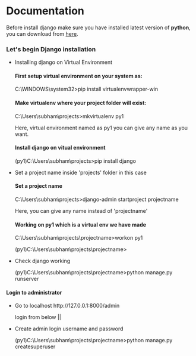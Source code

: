 <!DOCTYPE html>
<html lang="en">
<head>
    <meta charset="UTF-8">
    <meta name="viewport" content="width=device-width, initial-scale=1.0">
    <meta http-equiv="X-UA-Compatible" content="ie=edge">
</head>
<body>
    <h1>Documentation</h1>
    <p>Before install django make sure you have installed latest version of <b>python</b>, you can download from <a href="https://www.python.org/downloads/" target="_blank">here</a>.</p>
<h3>Let's begin Django installation</h3>
<nav>
    <ul>
        <li>Installing django on Virtual Environment </li>
        <h4>First setup virtual environment on your system as:</h4>
        <p>C:\WINDOWS\system32>pip install virtualenvwrapper-win</p>
        <h4>Make virtualenv where your project folder will exist: </h4>
        <p>C:\Users\subham\projects>mkvirtualenv py1</p>
        <p>Here, virtual environment named as py1 you can give any name as you want.</p>
        <h4>Install django on vitual environment</h4>
        <p>(py1)C:\Users\subham\projects>pip install django</p>
        <li>Set a project name inside 'projects' folder in this case</li>
        <h4>Set a project name</h4>
        <p>C:\Users\subham\projects>django-admin startproject projectname</p>
        <p>Here, you can give any name instead of 'projectname'</p>
        <h4>Working on py1 which is a virtual env we have made</h4>
        <p>C:\Users\subham\projects\projectname>workon py1</p>
        <p>(py1)C:\Users\subham\projects\projectname></p>
        <li>Check django working</li>
        <p>(py1)C:\Users\subham\projects\projectname>python manage.py runserver</p>
    </ul>
    <h4>Login to administrator</h4>
    <nav><ul>
        <li>Go to localhost http://127.0.0.1:8000/admin</li>
        <p>login from below ||</p>
        <li>Create admin login username and password</li>
        <p>(py1)C:\Users\subham\projects\projectname>python manage.py createsuperuser</p>
    </ul></nav>
</nav>
</body>
</html>

